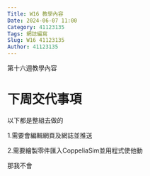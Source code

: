 ```yaml
---
Title: W16 教學內容
Date: 2024-06-07 11:00
Category: 41123135
Tags: 網誌編寫
Slug: W16 41123135
Author: 41123135
---
```


第十六週教學內容

<!-- PELICAN_END_SUMMARY -->

# 下周交代事項

以下都是整組去做的

1.需要會編輯網頁及網誌並推送

2.需要繪製零件匯入CoppeliaSim並用程式使他動

那我不會